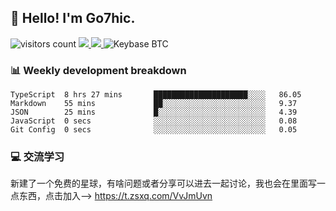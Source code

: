 ## 👋 Hello! I'm Go7hic.

 ![visitors count](https://visitors-by-url-pls-dont-use-this-in-your-repo.vercel.app/Go7hic-github-readme)
 <a href="https://twitter.com/Go7hic">
    <img src="https://img.shields.io/badge/-@Go7hic-1ca0f1?style=flat-square&labelColor=1ca0f1&logo=twitter&logoColor=white&link=https://twitter.com/Go7hic">
   <a/>
   <a href="mailto:gtfx0209@gmail.com">
    <img src="https://img.shields.io/badge/-gtfx0209@gmail.com-c14438?style=flat-square&logo=Gmail&logoColor=white&link=mailto:gtfx0209@gmail.com">
   <a/>
    ![Keybase BTC](https://img.shields.io/keybase/btc/Go7hic)
 <!--
🔭 I’m currently working
🌱 I’m currently learning
💬 Ask me about 
📫 How to reach me: 
⚡ Fun fact: 
-->
 <!--
![My Github Stats](https://github-readme-stats.vercel.app/api?username=Go7hic&show_icons=true&count_private=true)

-->

### 📊 Weekly development breakdown
<!--START_SECTION:waka-->
```text
TypeScript  8 hrs 27 mins       █████████████████████░░░░   86.05 
Markdown    55 mins             ██░░░░░░░░░░░░░░░░░░░░░░░   9.37 
JSON        25 mins             █░░░░░░░░░░░░░░░░░░░░░░░░   4.39 
JavaScript  0 secs              ░░░░░░░░░░░░░░░░░░░░░░░░░   0.08 
Git Config  0 secs              ░░░░░░░░░░░░░░░░░░░░░░░░░   0.05
```
<!--END_SECTION:waka-->
    
### 💻 交流学习
新建了一个免费的星球，有啥问题或者分享可以进去一起讨论，我也会在里面写一点东西，点击加入--> https://t.zsxq.com/VvJmUvn


